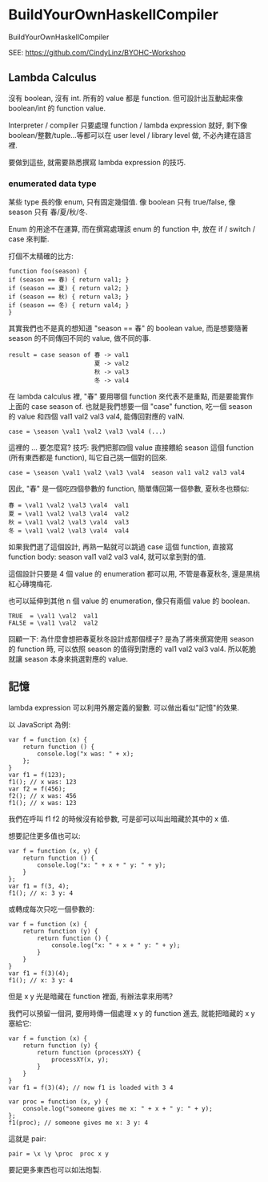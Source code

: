 # BuildYourOwnHaskellCompiler
BuildYourOwnHaskellCompiler

SEE: https://github.com/CindyLinz/BYOHC-Workshop

## Lambda Calculus

沒有 boolean, 沒有 int. 所有的 value 都是 function. 但可設計出互動起來像 boolean/int 的 function value.

Interpreter / compiler 只要處理 function / lambda expression 就好, 剩下像boolean/整數/tuple...等都可以在 user level / library level 做, 不必內建在語言裡.

要做到這些, 就需要熟悉撰寫 lambda expression 的技巧.

### enumerated data type

某些 type 長的像 enum, 只有固定幾個值. 像 boolean 只有 true/false, 像 season 只有 春/夏/秋/冬.

Enum 的用途不在運算, 而在撰寫處理該 enum 的 function 中, 放在 if / switch / case 來判斷.

打個不太精確的比方:
```
function foo(season) {
if (season == 春) { return val1; }
if (season == 夏) { return val2; }
if (season == 秋) { return val3; }
if (season == 冬) { return val4; }
}
```
其實我們也不是真的想知道 "season == 春" 的 boolean value, 而是想要隨著 season 的不同傳回不同的 value, 做不同的事.
```
result = case season of 春 -> val1
                        夏 -> val2
                        秋 -> val3
                        冬 -> val4                        
```
在 lambda calculus 裡, "春" 要用哪個 function 來代表不是重點, 而是要能實作上面的 case season of. 也就是我們想要一個 "case" function, 吃一個 season 的 value 和四個 val1 val2 val3 val4, 能傳回對應的 valN.
```
case = \season \val1 \val2 \val3 \val4 (...)
```
這裡的 ... 要怎麼寫? 技巧: 我們把那四個 value 直接餵給 season 這個 function (所有東西都是 function), 叫它自己挑一個對的回來.
```
case = \season \val1 \val2 \val3 \val4  season val1 val2 val3 val4
```
因此, "春" 是一個吃四個參數的 function, 簡單傳回第一個參數, 夏秋冬也類似:
```
春 = \val1 \val2 \val3 \val4  val1
夏 = \val1 \val2 \val3 \val4  val2
秋 = \val1 \val2 \val3 \val4  val3
冬 = \val1 \val2 \val3 \val4  val4
```
如果我們選了這個設計, 再熟一點就可以跳過 case 這個 function, 直接寫 function body: season val1 val2 val3 val4, 就可以拿到對的值.

這個設計只要是 4 個 value 的 enumeration 都可以用, 不管是春夏秋冬, 還是黑桃紅心磚塊梅花.

也可以延伸到其他 n 個 value 的 enumeration, 像只有兩個 value 的 boolean.
```
TRUE  = \val1 \val2  val1
FALSE = \val1 \val2  val2
```
回顧一下: 為什麼會想把春夏秋冬設計成那個樣子? 是為了將來撰寫使用 season 的 function 時, 可以依照 season 的值得到對應的 val1 val2 val3 val4. 所以乾脆就讓 season 本身來挑選對應的 value.





## 記憶

lambda expression 可以利用外層定義的變數. 可以做出看似"記憶"的效果.

以 JavaScript 為例:
```
var f = function (x) {
    return function () {
        console.log("x was: " + x);
    };
}
var f1 = f(123);
f1(); // x was: 123
var f2 = f(456);
f2(); // x was: 456
f1(); // x was: 123
```
我們在呼叫 f1 f2 的時候沒有給參數, 可是卻可以叫出暗藏於其中的 x 值.

想要記住更多值也可以:
```
var f = function (x, y) {
    return function () {
        console.log("x: " + x + " y: " + y);
    }
};
var f1 = f(3, 4);
f1(); // x: 3 y: 4
```
或轉成每次只吃一個參數的:
```
var f = function (x) {
    return function (y) {
        return function () {
            console.log("x: " + x + " y: " + y);
        }
    }
}
var f1 = f(3)(4);
f1(); // x: 3 y: 4
```
但是 x y 光是暗藏在 function 裡面, 有辦法拿來用嗎?

我們可以預留一個洞, 要用時傳一個處理 x y 的 function 進去, 就能把暗藏的 x y 塞給它:
```
var f = function (x) {
    return function (y) {
        return function (processXY) {
            processXY(x, y);
        }
    }
}
var f1 = f(3)(4); // now f1 is loaded with 3 4

var proc = function (x, y) {
    console.log("someone gives me x: " + x + " y: " + y);
};
f1(proc); // someone gives me x: 3 y: 4
```
這就是 pair:
```
pair = \x \y \proc  proc x y
```
要記更多東西也可以如法炮製.


